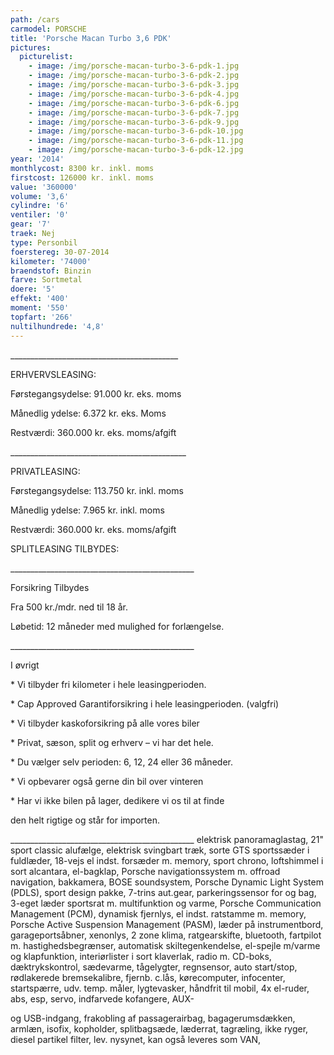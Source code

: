 ```yaml
---
path: /cars
carmodel: PORSCHE
title: 'Porsche Macan Turbo 3,6 PDK'
pictures:
  picturelist:
    - image: /img/porsche-macan-turbo-3-6-pdk-1.jpg
    - image: /img/porsche-macan-turbo-3-6-pdk-2.jpg
    - image: /img/porsche-macan-turbo-3-6-pdk-3.jpg
    - image: /img/porsche-macan-turbo-3-6-pdk-4.jpg
    - image: /img/porsche-macan-turbo-3-6-pdk-6.jpg
    - image: /img/porsche-macan-turbo-3-6-pdk-7.jpg
    - image: /img/porsche-macan-turbo-3-6-pdk-9.jpg
    - image: /img/porsche-macan-turbo-3-6-pdk-10.jpg
    - image: /img/porsche-macan-turbo-3-6-pdk-11.jpg
    - image: /img/porsche-macan-turbo-3-6-pdk-12.jpg
year: '2014'
monthlycost: 8300 kr. inkl. moms
firstcost: 126000 kr. inkl. moms
value: '360000'
volume: '3,6'
cylindre: '6'
ventiler: '0'
gear: '7'
traek: Nej
type: Personbil
foerstereg: 30-07-2014
kilometer: '74000'
braendstof: Binzin
farve: Sortmetal
doere: '5'
effekt: '400'
moment: '550'
topfart: '266'
nultilhundrede: '4,8'
---
```

\_\_\_\_\_\_\_\_\_\_\_\_\_\_\_\_\_\_\_\_\_\_\_\_\_\_\_\_\_\_\_\_\_\_\_\_\_\_\_\_\_\_

ERHVERVSLEASING:

Førstegangsydelse: 91.000 kr. eks. moms

Månedlig ydelse: 6.372 kr. eks. Moms

Restværdi: 360.000 kr. eks. moms/afgift

\_\_\_\_\_\_\_\_\_\_\_\_\_\_\_\_\_\_\_\_\_\_\_\_\_\_\_\_\_\_\_\_\_\_\_\_\_\_\_\_\_\_\_\_

PRIVATLEASING:

Førstegangsydelse: 113.750 kr. inkl. moms

Månedlig ydelse: 7.965 kr. inkl. moms

Restværdi: 360.000 kr. eks. moms/afgift



SPLITLEASING TILBYDES:

\_\_\_\_\_\_\_\_\_\_\_\_\_\_\_\_\_\_\_\_\_\_\_\_\_\_\_\_\_\_\_\_\_\_\_\_\_\_\_\_\_\_\_\_\_\_



Forsikring Tilbydes

Fra 500 kr./mdr. ned til 18 år. 

Løbetid: 12 måneder med mulighed for forlængelse.

\_\_\_\_\_\_\_\_\_\_\_\_\_\_\_\_\_\_\_\_\_\_\_\_\_\_\_\_\_\_\_\_\_\_\_\_\_\_\_\_\_\_\_\_\_\_



I øvrigt

\* Vi tilbyder fri kilometer i hele leasingperioden.

\* Cap Approved Garantiforsikring i hele leasingperioden. (valgfri)

\* Vi tilbyder kaskoforsikring på alle vores biler

\* Privat, sæson, split og erhverv – vi har det hele.

\* Du vælger selv perioden: 6, 12, 24 eller 36 måneder.

\* Vi opbevarer også gerne din bil over vinteren

\* Har vi ikke bilen på lager, dedikere vi os til at finde 

den helt rigtige og står for importen.

\_\_\_\_\_\_\_\_\_\_\_\_\_\_\_\_\_\_\_\_\_\_\_\_\_\_\_\_\_\_\_\_\_\_\_\_\_\_\_\_\_\_\_\_\_\_	elektrisk panoramaglastag, 21" sport classic alufælge, elektrisk svingbart træk, sorte GTS sportssæder i fuldlæder, 18-vejs el indst. forsæder m. memory, sport chrono, loftshimmel i sort alcantara, el-bagklap, Porsche navigationssystem m. offroad navigation, bakkamera, BOSE soundsystem, Porsche Dynamic Light System (PDLS), sport design pakke, 7-trins aut.gear, parkeringssensor for og bag, 3-eget læder sportsrat m. multifunktion og varme, Porsche Communication Management (PCM), dynamisk fjernlys, el indst. ratstamme m. memory, Porsche Active Suspension Management (PASM), læder på instrumentbord, garageportsåbner, xenonlys, 2 zone klima, ratgearskifte, bluetooth, fartpilot m. hastighedsbegrænser, automatisk skiltegenkendelse, el-spejle m/varme og klapfunktion, interiørlister i sort klaverlak, radio m. CD-boks, dæktrykskontrol, sædevarme, tågelygter, regnsensor, auto start/stop, rødlakerede bremsekalibre, fjernb. c.lås, kørecomputer, infocenter, startspærre, udv. temp. måler, lygtevasker, håndfrit til mobil, 4x el-ruder, abs, esp, servo, indfarvede kofangere, AUX-

og USB-indgang, frakobling af passagerairbag, bagagerumsdækken, armlæn, isofix, kopholder, splitbagsæde, læderrat, tagræling, ikke ryger, diesel partikel filter, lev. nysynet, kan også leveres som VAN,
